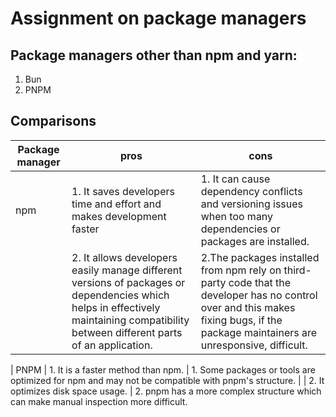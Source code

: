 # Assignment on package managers

## Package managers other than npm and yarn:
1. Bun
2. PNPM

## Comparisons
| Package manager | pros | cons
| --------------- | ---- | ---- |
| npm | 1. It saves developers time and effort and makes development faster | 1. It can cause dependency conflicts and versioning issues when too many dependencies or packages are installed.
|     | 2. It allows developers easily manage different versions of packages or dependencies which helps in effectively maintaining compatibility between different parts of an application. | 2.The packages installed from npm rely on third-party code that the developer has no control over and this makes fixing bugs, if the package maintainers are unresponsive, difficult.

| PNPM | 1. It is a faster method than npm. | 1. Some packages or tools are optimized for npm and may not be compatible with pnpm's structure.
|      | 2. It optimizes disk space usage.  | 2. pnpm has a more complex structure which can make manual inspection more difficult.